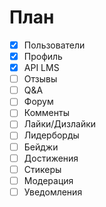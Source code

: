 # План


- [x] Пользователи
- [x] Профиль
- [x] API LMS
- [ ] Отзывы
- [ ] Q&A
- [ ] Форум
- [ ] Комменты
- [ ] Лайки/Дизлайки
- [ ] Лидерборды
- [ ] Бейджи
- [ ] Достижения
- [ ] Стикеры
- [ ] Модерация
- [ ] Уведомления
